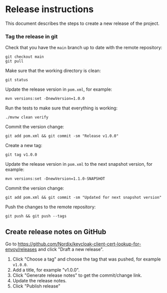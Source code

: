 # Release instructions

This document describes the steps to create a new release of the project.

### Tag the release in git

Check that you have the `main` branch up to date with the remote repository:

```console
git checkout main
git pull
```

Make sure that the working directory is clean:

```console
git status
```

Update the release version in `pom.xml`, for example:

```console
mvn versions:set -DnewVersion=1.0.0
```

Run the tests to make sure that everything is working:

```console
./mvnw clean verify
```

Commit the version change:

```console
git add pom.xml && git commit -sm "Release v1.0.0"
```


Create a new tag:

```console
git tag v1.0.0
```

Update the release version in `pom.xml` to the next snapshot version, for example:

```console
mvn versions:set -DnewVersion=1.1.0-SNAPSHOT
```

Commit the version change:

```console
git add pom.xml && git commit -sm "Updated for next snapshot version"
```

Push the changes to the remote repository:

```console
git push && git push --tags
```

## Create release notes on GitHub

Go to https://github.com/Nordix/keycloak-client-cert-lookup-for-envoy/releases and click "Draft a new release".

1. Click "Choose a tag" and choose the tag that was pushed, for example `v1.0.0`.
2. Add a title, for example "v1.0.0".
3. Click "Generate release notes" to get the commit/change link.
4. Update the release notes.
5. Click "Publish release"
